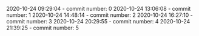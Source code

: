 2020-10-24 09:29:04 - commit number: 0
2020-10-24 13:06:08 - commit number: 1
2020-10-24 14:48:14 - commit number: 2
2020-10-24 16:27:10 - commit number: 3
2020-10-24 20:29:55 - commit number: 4
2020-10-24 21:39:25 - commit number: 5
